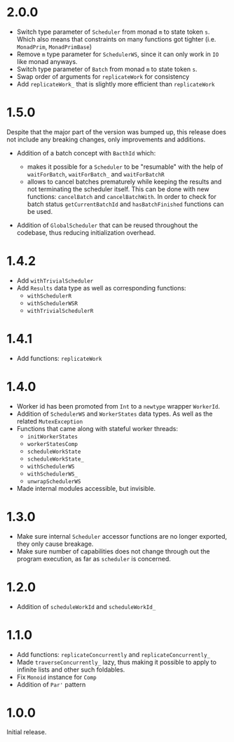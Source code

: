 # 2.0.0

* Switch type parameter of `Scheduler` from monad `m` to state token `s`. Which
  also means that constraints on many functions got tighter (i.e. `MonadPrim`, `MonadPrimBase`)
* Remove `m` type parameter for `SchedulerWS`, since it can only work in `IO` like monad anyways.
* Switch type parameter of `Batch` from monad `m` to state token `s`.
* Swap order of arguments for `replicateWork` for consistency
* Add `replicateWork_` that is slightly more efficient than `replicateWork`

# 1.5.0

Despite that the major part of the version was bumped up, this release does not include
any breaking changes, only improvements and additions.

* Addition of a batch concept with `BacthId` which:

  * makes it possible for a `Scheduler` to be "resumable" with the help of `waitForBatch`,
    `waitForBatch_` and `waitForBatchR`
  * allows to cancel batches prematurely while keeping the results and not terminating the
    scheduler itself. This can be done with new functions: `cancelBatch` and
    `cancelBatchWith`. In order to check for batch status `getCurrentBatchId` and
    `hasBatchFinished` functions can be used.

* Addition of `GlobalScheduler` that can be reused throughout the codebase, thus reducing
  initialization overhead.

# 1.4.2

* Add `withTrivialScheduler`
* Add `Results` data type as well as corresponding functions:
  * `withSchedulerR`
  * `withSchedulerWSR`
  * `withTrivialSchedulerR`

# 1.4.1

* Add functions: `replicateWork`

# 1.4.0

* Worker id has been promoted from `Int` to a `newtype` wrapper `WorkerId`.
* Addition of `SchedulerWS` and `WorkerStates` data types. As well as the
  related `MutexException`
* Functions that came along with stateful worker threads:
  * `initWorkerStates`
  * `workerStatesComp`
  * `scheduleWorkState`
  * `scheduleWorkState_`
  * `withSchedulerWS`
  * `withSchedulerWS_`
  * `unwrapSchedulerWS`
* Made internal modules accessible, but invisible.

# 1.3.0

* Make sure internal `Scheduler` accessor functions are no longer exported, they only
  cause breakage.
* Make sure number of capabilities does not change through out the program execution, as
  far as `scheduler` is concerned.

# 1.2.0

* Addition of `scheduleWorkId` and `scheduleWorkId_`

# 1.1.0

* Add functions: `replicateConcurrently` and `replicateConcurrently_`
* Made `traverseConcurrently_` lazy, thus making it possible to apply to infinite lists and other such
  foldables.
* Fix `Monoid` instance for `Comp`
* Addition of `Par'` pattern

# 1.0.0

Initial release.
